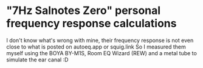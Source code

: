 # "7Hz Salnotes Zero" personal frequency response calculations
I don't know what's wrong with mine, their frequency response is not even close to what is posted on autoeq.app or squig.link
So I measured them myself using the BOYA BY-M1S, Room EQ Wizard (REW) and a metal tube to simulate the ear canal :D
